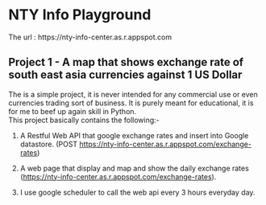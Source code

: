 # NTY Info Playground

<p>
The url : https://nty-info-center.as.r.appspot.com
</p>

## Project 1 - A map that shows exchange rate of south east asia currencies against 1 US Dollar
<p>
The is a simple project, it is never intended for any commercial use or even currencies trading sort of business. 
It is purely meant for educational, it is for me to beef up again skill in Python.
<br>
This project basically contains the following:- 
<br>

1. A Restful Web API that google exchange rates and insert into Google datastore. (POST https://nty-info-center.as.r.appspot.com/exchange-rates)

2. A web page that display and map and show the daily exchange rates (https://nty-info-center.as.r.appspot.com/exchange-rates). 

3. I use google scheduler to call the web api every 3 hours everyday day.
</p>

